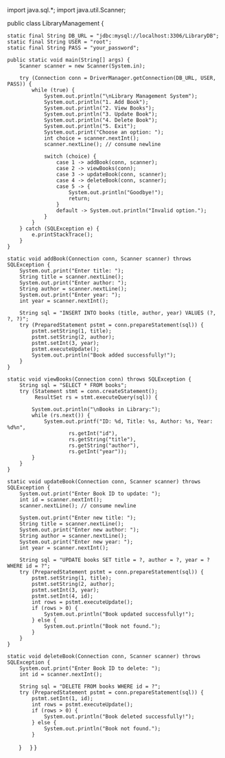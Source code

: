 import java.sql.*;
import java.util.Scanner;

public class LibraryManagement {

    static final String DB_URL = "jdbc:mysql://localhost:3306/LibraryDB";
    static final String USER = "root";
    static final String PASS = "your_password";

    public static void main(String[] args) {
        Scanner scanner = new Scanner(System.in);

        try (Connection conn = DriverManager.getConnection(DB_URL, USER, PASS)) {
            while (true) {
                System.out.println("\nLibrary Management System");
                System.out.println("1. Add Book");
                System.out.println("2. View Books");
                System.out.println("3. Update Book");
                System.out.println("4. Delete Book");
                System.out.println("5. Exit");
                System.out.print("Choose an option: ");
                int choice = scanner.nextInt();
                scanner.nextLine(); // consume newline

                switch (choice) {
                    case 1 -> addBook(conn, scanner);
                    case 2 -> viewBooks(conn);
                    case 3 -> updateBook(conn, scanner);
                    case 4 -> deleteBook(conn, scanner);
                    case 5 -> {
                        System.out.println("Goodbye!");
                        return;
                    }
                    default -> System.out.println("Invalid option.");
                }
            }
        } catch (SQLException e) {
            e.printStackTrace();
        }
    }

    static void addBook(Connection conn, Scanner scanner) throws SQLException {
        System.out.print("Enter title: ");
        String title = scanner.nextLine();
        System.out.print("Enter author: ");
        String author = scanner.nextLine();
        System.out.print("Enter year: ");
        int year = scanner.nextInt();

        String sql = "INSERT INTO books (title, author, year) VALUES (?, ?, ?)";
        try (PreparedStatement pstmt = conn.prepareStatement(sql)) {
            pstmt.setString(1, title);
            pstmt.setString(2, author);
            pstmt.setInt(3, year);
            pstmt.executeUpdate();
            System.out.println("Book added successfully!");
        }
    }

    static void viewBooks(Connection conn) throws SQLException {
        String sql = "SELECT * FROM books";
        try (Statement stmt = conn.createStatement();
             ResultSet rs = stmt.executeQuery(sql)) {

            System.out.println("\nBooks in Library:");
            while (rs.next()) {
                System.out.printf("ID: %d, Title: %s, Author: %s, Year: %d%n",
                        rs.getInt("id"),
                        rs.getString("title"),
                        rs.getString("author"),
                        rs.getInt("year"));
            }
        }
    }

    static void updateBook(Connection conn, Scanner scanner) throws SQLException {
        System.out.print("Enter Book ID to update: ");
        int id = scanner.nextInt();
        scanner.nextLine(); // consume newline

        System.out.print("Enter new title: ");
        String title = scanner.nextLine();
        System.out.print("Enter new author: ");
        String author = scanner.nextLine();
        System.out.print("Enter new year: ");
        int year = scanner.nextInt();

        String sql = "UPDATE books SET title = ?, author = ?, year = ? WHERE id = ?";
        try (PreparedStatement pstmt = conn.prepareStatement(sql)) {
            pstmt.setString(1, title);
            pstmt.setString(2, author);
            pstmt.setInt(3, year);
            pstmt.setInt(4, id);
            int rows = pstmt.executeUpdate();
            if (rows > 0) {
                System.out.println("Book updated successfully!");
            } else {
                System.out.println("Book not found.");
            }
        }
    }

    static void deleteBook(Connection conn, Scanner scanner) throws SQLException {
        System.out.print("Enter Book ID to delete: ");
        int id = scanner.nextInt();

        String sql = "DELETE FROM books WHERE id = ?";
        try (PreparedStatement pstmt = conn.prepareStatement(sql)) {
            pstmt.setInt(1, id);
            int rows = pstmt.executeUpdate();
            if (rows > 0) {
                System.out.println("Book deleted successfully!");
            } else {
                System.out.println("Book not found.");
            }
        }
    }
}
